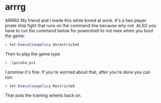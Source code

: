 # arrrg
ARRRG
My friend and I made this while bored at work. It's a two player pirate ship fight that runs on the command line because why not.
ALSO you have to run the command below for powershell to not reee when you boot the game:

```powershell
> Set-Executionpolicy Unrestricted
```

Then to play the game type
```powershell
> .\pirate.ps1
```

I promise it's fine.  If you're worried about that, after you're done you can run:

```powershell
> Set-Executionpolicy Restricted
```

That puts the training wheels back on.
